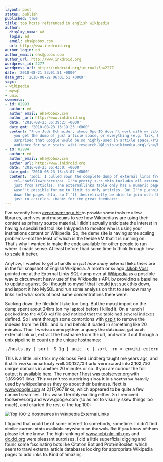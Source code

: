 ```yaml
---
layout: post
status: publish
published: true
title: top hosts referenced in english wikipedia
author:
  display_name: ed
  login: ed
  email: ehs@pobox.com
  url: http://www.inkdroid.org
author_login: ed
author_email: ehs@pobox.com
author_url: http://www.inkdroid.org
wordpress_id: 2277
wordpress_url: http://inkdroid.org/journal/?p=2277
date: '2010-08-21 23:01:51 +0000'
date_gmt: '2010-08-22 06:01:51 +0000'
tags:
- wikipedia
- mysql
- unix
comments:
- id: 82993
  author: ed
  author_email: ehs@pobox.com
  author_url: http://www.inkdroid.org
  date: '2010-08-23 06:39:23 +0000'
  date_gmt: '2010-08-23 13:39:23 +0000'
  content: "From Jodi Schneider, whose OpenID doesn't work with my site:\r\n\r\n<blockquote>\r\nDid
    you get the dump of just article space, or everything (e.g. Talk, File, ....)?\r\nhttp://inkdroid.org/journal/2010/08/21/top-hosts-referenced-in-english-wikipedia/\r\nI'm
    surprised that Google would be so highly-used in article space.\r\n\r\nOne possible
    audience for your stats: wiki-research-l@lists.wikimedia.org\r\n</blockquote>"
- id: 82994
  author: ed
  author_email: ehs@pobox.com
  author_url: http://www.inkdroid.org
  date: '2010-08-23 06:43:07 +0000'
  date_gmt: '2010-08-23 13:43:07 +0000'
  content: 'Jodi: I pulled down the complete dump of external links from <a href="http://dumps.wikimedia.org/enwiki/latest/"
    rel="nofollow">here</a>. I''m pretty sure this includes all external links, not
    just from articles. The externallinks table only has a numeric page id, so it
    wasn''t possible for me to limit to only articles. But I''m planning on pulling
    down the pages data, so I''ll theoretically be able to join with that, and limit
    just to articles. Thanks for the great feedback!'
---
```


<p>I've recently been <a href="http://github.com/edsu/linkypedia">experimenting a bit </a>to provide some tools to allow libraries, archives and museums to see how Wikipedians are using their content as primary source material. I didn't actually anticipate the interest in having a specialized tool like linkypedia to monitor who is using your institutions content on Wikipedia. So, the demo site is having some scaling problems--not the least of which is the feeble VM that it is running on. That's why I wanted to make the code available for other people to run where it made sense. At least before I had some time to think through how to scale it better.</p>
<p>Anyhow, I wanted to get a handle on <em>just how many</em> external links there are in the full snapshot of English Wikipedia. A month or so ago <a href="http://jakobvoss.de/">Jakob Voss</a> pointed me at the External Links SQL dump over at <a href="http://dumps.wikimedia.org/enwiki/latest/">Wikipedia</a> as a possible way to circumvent heavy use of the <a href="http://en.wikipedia.org/w/api.php">Wikipedia's API</a>, by providing a baseline to update against. So I thought to myself that I could just suck this down, and import it into MySQL and run some analysis on that to see how many links and what sorts of host name concentrations there were.</p>
<p>Sucking down the file didn't take too long. But the mysql import on the dump spent about 24hrs (on my laptop) before I killed it. On a hunch I peeked into the 4.5G sql file and noticed that the table had several indexes defined. So I went through some contortions with <a href="http://www.oreillynet.com/linux/cmd/cmd.csp?path=c/csplit">csplit</a> to remove the indexes from the DDL, and lo and behold it loaded in something like 20 minutes. Then I wrote a some python to query the database, get each external link url, extract the hostname from the url, and write it out through a unix pipeline to count up the unique hostnames:</p>
<pre>
./hosts.py | sort -S 1g | uniq -c | sort -rn > enwiki-externallinks-hostnames.txt
</pre>
<p>This is a little unix trick my old boss Fred Lindberg taught me years ago, and it stills works remarkably well: 30,127,734 urls were sorted into 2,162,790 unique domains in another 20 minutes or so. If you are curious the full output is available <a href="http://inkdroid.org/data/enwiki-externallinks-hostnames.txt.gz">here</a>. The number 1 host was <a href="http://toolserver.org">toolserver.org</a> with 3,169,993 links. This wasn't too surprising since it is a hostname heavily used by wikipedians as they go about their business. Next is <a href="http://www.google.com">www.google.com</a> at 2,117,967 links, which appeared to be quite a few canned searches. This wasn't terribly exciting either. So I removed toolserver.org and www.google.com (so as not to visually skew things too much), and charted the rest of the top 100:</p>
<p><img src="http://inkdroid.org/images/en-wikipedia-externallinks-chart.png" alt="Top 100-2 Hostnames in Wikipedia External Links" /></p>
<p>I figured that could be of some interest to somebody, sometime. I didn't find similar current stats available anywhere on the web. But if you know of them please let me know. The high ranking of <a href="http://www.ncbi.nlm.nih.gov">www.ncbi.nlm.nih.gov</a> and <a href="http://dc.doi.org">dx.doi.org</a> were pleasant surprises. I did a little superficial digging and found some <a href="http://stats.wikimedia.org/EN/TablesWikipediaEN.htm#bots">fascinating bots</a> like <a href="http://en.wikipedia.org/wiki/User:Citation_bot">Citation Bot</a> and <a href="http://en.wikipedia.org/wiki/User:ProteinBoxBot">ProteinBoxBot</a>, which seem to trawl external article databases looking for appropriate Wikipedia pages to add links to. Kind of amazing. </p>
